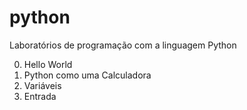 # python
Laboratórios de programação com a linguagem Python

0. Hello World
1. Python como uma Calculadora
2. Variáveis
3. Entrada
